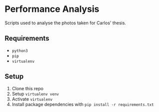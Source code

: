 # Performance Analysis

Scripts used to analyse the photos taken for Carlos' thesis.

## Requirements

* `python3`
* `pip`
* `virtualenv`

## Setup

1. Clone this repo
2. Setup `virtualenv venv`
3. Activate `virtualenv`
4. Install package dependencies with `pip install -r requirements.txt`